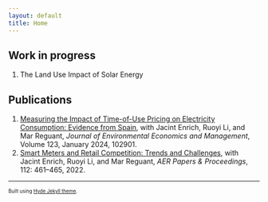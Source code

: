 ```yaml
---
layout: default
title: Home
---
```

 
## Work in progress
 1. The Land Use Impact of Solar Energy
 
## Publications
 1. [Measuring the Impact of Time-of-Use Pricing on Electricity Consumption: Evidence from Spain](https://mreguant.github.io/papers/Time_of_Use_Impacts_Enrich_Li_Mizrahi_Reguant.pdf), with Jacint Enrich, Ruoyi Li, and Mar Reguant, *Journal of Environmental Economics and Management*, Volume 123, January 2024, 102901.
 2. [Smart Meters and Retail Competition: Trends and Challenges](https://www.aeaweb.org/articles/pdf/doi/10.1257/pandp.20221061), with Jacint Enrich, Ruoyi Li, and Mar Reguant, *AER Papers & Proceedings*, 112: 461–465,  2022.
 
 ---
 <sup><sub>Built using [Hyde Jekyll theme](https://github.com/poole/hyde).<sub><sup>
